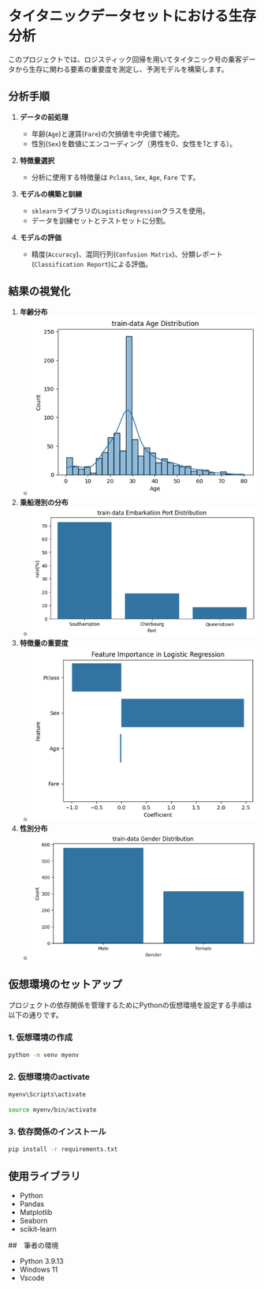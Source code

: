 # タイタニックデータセットにおける生存分析

このプロジェクトでは、ロジスティック回帰を用いてタイタニック号の乗客データから生存に関わる要素の重要度を測定し、予測モデルを構築します。

## 分析手順

1. **データの前処理**
   - 年齢(`Age`)と運賃(`Fare`)の欠損値を中央値で補完。
   - 性別(`Sex`)を数値にエンコーディング（男性を0、女性を1とする）。

2. **特徴量選択**
   - 分析に使用する特徴量は `Pclass`, `Sex`, `Age`, `Fare` です。

3. **モデルの構築と訓練**
   - `sklearn`ライブラリの`LogisticRegression`クラスを使用。
   - データを訓練セットとテストセットに分割。

4. **モデルの評価**
   - 精度(`Accuracy`)、混同行列(`Confusion Matrix`)、分類レポート(`Classification Report`)による評価。

## 結果の視覚化

1. **年齢分布**
   - ![Age Distribution](./result/age_plot.png)
2. **乗船港別の分布**
   - ![Embarkation Port Distribution](./result/embarkation_port_rate.png)
3. **特徴量の重要度**
   - ![Feature Importance](./result/PFI_result.png)
4. **性別分布**
   - ![Gender Distribution](./result/sex_reta_plot.png)

## 仮想環境のセットアップ

プロジェクトの依存関係を管理するためにPythonの仮想環境を設定する手順は以下の通りです。

### 1. 仮想環境の作成

```bash
python -m venv myenv
```
### 2. 仮想環境のactivate
```bash
myenv\Scripts\activate
```

```bash
source myenv/bin/activate
```
### 3. 依存関係のインストール
```bash
pip install -r requirements.txt
```
## 使用ライブラリ

- Python
- Pandas
- Matplotlib
- Seaborn
- scikit-learn

##　筆者の環境

- Python 3.9.13
- Windows 11
- Vscode


